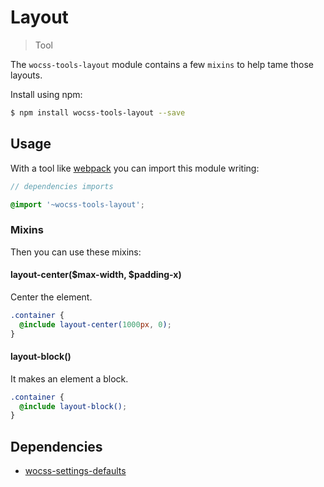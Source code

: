 # Layout

> Tool

The `wocss-tools-layout` module contains a few `mixins` to help tame those layouts.

Install using npm:

```sh
$ npm install wocss-tools-layout --save
```

## Usage

With a tool like [webpack](https://webpack.github.io/) you can import this module writing:

```scss
// dependencies imports

@import '~wocss-tools-layout';
```

### Mixins

Then you can use these mixins:

#### layout-center($max-width, $padding-x)

Center the element.

```scss
.container {
  @include layout-center(1000px, 0);
}
```

#### layout-block()

It makes an element a block.

```scss
.container {
  @include layout-block();
}
```

## Dependencies

* [wocss-settings-defaults](https://github.com/wocss/settings.defaults)
